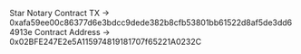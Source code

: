 Star Notary
Contract TX -> 0xafa59ee00c86377d6e3bdcc9dede382b8cfb53801bb61522d8af5de3dd64913e
Contract Address -> 0x02BFE247E2e5A115974819181707f65221A0232C
